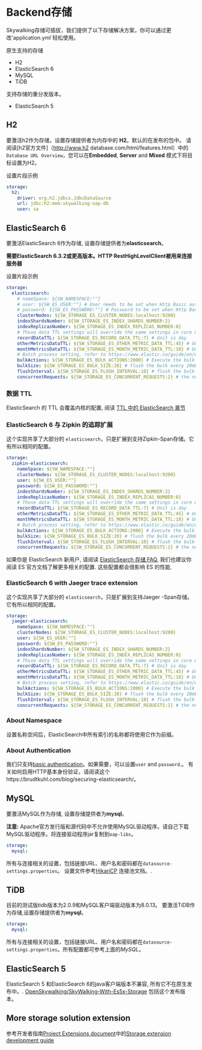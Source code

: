 # Backend存储
Skywalking存储可插拔，我们提供了以下存储解决方案，你可以通过更改'application.yml`轻松使用。

原生支持的存储
- H2
- ElasticSearch 6
- MySQL
- TiDB

支持存储的重分发版本。
- ElasticSearch 5


## H2
要激活h2作为存储，设置存储提供者为内存中的 **H2**。默认的在发布的包中。
请阅读[h2官方文件]（http://www.h2 database.com/html/features.html）中的`Database URL Overview`，您可以在**Embedded**, **Server** and **Mixed** 模式下将目标设置为H2。

设置片段示例
```yaml
storage:
  h2:
    driver: org.h2.jdbcx.JdbcDataSource
    url: jdbc:h2:mem:skywalking-oap-db
    user: sa
```

## ElasticSearch 6
要激活ElasticSearch 6作为存储, 设置存储提供者为**elasticsearch**。

**需要ElasticSearch 6.3.2或更高版本。HTTP RestHighLevelClient被用来连接服务器**

设置片段示例

```yaml
storage:
  elasticsearch:
    # nameSpace: ${SW_NAMESPACE:""}
    # user: ${SW_ES_USER:""} # User needs to be set when Http Basic authentication is enabled
    # password: ${SW_ES_PASSWORD:""} # Password to be set when Http Basic authentication is enabled
    clusterNodes: ${SW_STORAGE_ES_CLUSTER_NODES:localhost:9200}
    indexShardsNumber: ${SW_STORAGE_ES_INDEX_SHARDS_NUMBER:2}
    indexReplicasNumber: ${SW_STORAGE_ES_INDEX_REPLICAS_NUMBER:0}
    # Those data TTL settings will override the same settings in core module.
    recordDataTTL: ${SW_STORAGE_ES_RECORD_DATA_TTL:7} # Unit is day
    otherMetricsDataTTL: ${SW_STORAGE_ES_OTHER_METRIC_DATA_TTL:45} # Unit is day
    monthMetricsDataTTL: ${SW_STORAGE_ES_MONTH_METRIC_DATA_TTL:18} # Unit is month
    # Batch process setting, refer to https://www.elastic.co/guide/en/elasticsearch/client/java-api/5.5/java-docs-bulk-processor.html
    bulkActions: ${SW_STORAGE_ES_BULK_ACTIONS:2000} # Execute the bulk every 2000 requests
    bulkSize: ${SW_STORAGE_ES_BULK_SIZE:20} # flush the bulk every 20mb
    flushInterval: ${SW_STORAGE_ES_FLUSH_INTERVAL:10} # flush the bulk every 10 seconds whatever the number of requests
    concurrentRequests: ${SW_STORAGE_ES_CONCURRENT_REQUESTS:2} # the number of concurrent requests
```

### 数据 TTL
ElasticSearch 的 TTL 会覆盖内核的配置, 阅读 [TTL 中的 ElasticSearch 章节](ttl.md#elasticsearch-6--ttl)

### ElasticSearch 6 与 Zipkin 的追踪扩展
这个实现共享了大部分的 `elasticsearch`，只是扩展到支持Zipkin-Span存储。它有所以相同的配置。
```yaml
storage:
  zipkin-elasticsearch:
    nameSpace: ${SW_NAMESPACE:""}
    clusterNodes: ${SW_STORAGE_ES_CLUSTER_NODES:localhost:9200}
    user: ${SW_ES_USER:""}
    password: ${SW_ES_PASSWORD:""}
    indexShardsNumber: ${SW_STORAGE_ES_INDEX_SHARDS_NUMBER:2}
    indexReplicasNumber: ${SW_STORAGE_ES_INDEX_REPLICAS_NUMBER:0}
    # Those data TTL settings will override the same settings in core module.
    recordDataTTL: ${SW_STORAGE_ES_RECORD_DATA_TTL:7} # Unit is day
    otherMetricsDataTTL: ${SW_STORAGE_ES_OTHER_METRIC_DATA_TTL:45} # Unit is day
    monthMetricsDataTTL: ${SW_STORAGE_ES_MONTH_METRIC_DATA_TTL:18} # Unit is month
    # Batch process setting, refer to https://www.elastic.co/guide/en/elasticsearch/client/java-api/5.5/java-docs-bulk-processor.html
    bulkActions: ${SW_STORAGE_ES_BULK_ACTIONS:2000} # Execute the bulk every 2000 requests
    bulkSize: ${SW_STORAGE_ES_BULK_SIZE:20} # flush the bulk every 20mb
    flushInterval: ${SW_STORAGE_ES_FLUSH_INTERVAL:10} # flush the bulk every 10 seconds whatever the number of requests
    concurrentRequests: ${SW_STORAGE_ES_CONCURRENT_REQUESTS:2} # the number of concurrent requests
```

如果你是 ElasticSearch 新用户, 请阅读 [ElasticSearch 存储 FAQ](../../FAQ/ES-Server-FAQ.md),
我们也建议你阅读 ES 官方文档了解更多相关的配置.
这些配置都会很影响 ES 的性能.

### ElasticSearch 6 with Jaeger trace extension
这个实现共享了大部分的 `elasticsearch`，只是扩展到支持Jaeger -Span存储。它有所以相同的配置。
```yaml
storage:
  jaeger-elasticsearch:
    nameSpace: ${SW_NAMESPACE:""}
    clusterNodes: ${SW_STORAGE_ES_CLUSTER_NODES:localhost:9200}
    user: ${SW_ES_USER:""}
    password: ${SW_ES_PASSWORD:""}
    indexShardsNumber: ${SW_STORAGE_ES_INDEX_SHARDS_NUMBER:2}
    indexReplicasNumber: ${SW_STORAGE_ES_INDEX_REPLICAS_NUMBER:0}
    # Those data TTL settings will override the same settings in core module.
    recordDataTTL: ${SW_STORAGE_ES_RECORD_DATA_TTL:7} # Unit is day
    otherMetricsDataTTL: ${SW_STORAGE_ES_OTHER_METRIC_DATA_TTL:45} # Unit is day
    monthMetricsDataTTL: ${SW_STORAGE_ES_MONTH_METRIC_DATA_TTL:18} # Unit is month
    # Batch process setting, refer to https://www.elastic.co/guide/en/elasticsearch/client/java-api/5.5/java-docs-bulk-processor.html
    bulkActions: ${SW_STORAGE_ES_BULK_ACTIONS:2000} # Execute the bulk every 2000 requests
    bulkSize: ${SW_STORAGE_ES_BULK_SIZE:20} # flush the bulk every 20mb
    flushInterval: ${SW_STORAGE_ES_FLUSH_INTERVAL:10} # flush the bulk every 10 seconds whatever the number of requests
    concurrentRequests: ${SW_STORAGE_ES_CONCURRENT_REQUESTS:2} # the number of concurrent requests
```


### About Namespace
设置名称空间后，ElasticSearch中所有索引的名称都将使用它作为前缀。

### About Authentication
我们只支持[basic authentication](https://www.elastic.co/guide/en/elasticsearch/client/java-rest/6.6/_basic_authentication.html)。如果需要，可以设置`user` and `password`.。
有关如何启用HTTP基本身份验证，请阅读这个https://brudtkuhl.com/blog/securing-elasticsearch/。


## MySQL
要激活MySQL作为存储, 设置存储提供者为**mysql**。

**注意:** Apache官方发行版和源代码中不允许使用MySQL驱动程序。请自己下载MySQL驱动程序。将连接驱动程序jar复制到`oap-libs`。

```yaml
storage:
  mysql:
```

所有与连接相关的设置，包括链接URL、用户名和密码都在`datasource-settings.properties`。
设置文件参考[HikariCP](https://github.com/brettwooldridge/HikariCP) 连接池文档。.

## TiDB
目前的测试版tidb版本为2.0.9和MySQL客户端驱动版本为8.0.13。
要激活TiDB作为存储,设置存储提供者为**mysql**。

```yaml
storage:
  mysql:
```

所有与连接相关的设置，包括链接URL、用户名和密码都在`datasource-settings.properties`。所有配置都可参考上面的*MySQL*。

## ElasticSearch 5
ElasticSearch 5 和ElasticSearch 6的java客户端版本不兼容, 所有它不在原生发布中。.
[OpenSkywalking/SkyWalking-With-Es5x-Storage](https://github.com/OpenSkywalking/SkyWalking-With-Es5x-Storage) 包括这个发布版本。

## More storage solution extension
参考开发者指南[Project Extensions document](../../guides/README.md#project-extensions)中的[Storage extension development guide](../../guides/storage-extention.md) 
